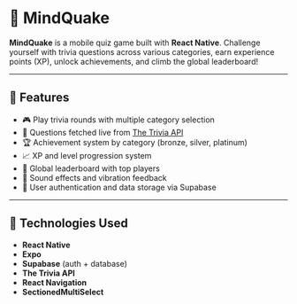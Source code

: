 # 📱 MindQuake

**MindQuake** is a mobile quiz game built with **React Native**. Challenge yourself with trivia questions across various categories, earn experience points (XP), unlock achievements, and climb the global leaderboard!

---

## 🚀 Features

- 🎮 Play trivia rounds with multiple category selection  
- 🧠 Questions fetched live from [The Trivia API](https://the-trivia-api.com/)  
- 🏆 Achievement system by category (bronze, silver, platinum)  
- 📈 XP and level progression system  
- 🏅 Global leaderboard with top players  
- 🎵 Sound effects and vibration feedback  
- 🔐 User authentication and data storage via Supabase  

---

## 🧪 Technologies Used

- **React Native**
- **Expo**
- **Supabase** (auth + database)
- **The Trivia API**
- **React Navigation**
- **SectionedMultiSelect**
